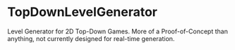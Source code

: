 # TopDownLevelGenerator
Level Generator for 2D Top-Down Games. More of a Proof-of-Concept than anything, not currently designed for real-time generation.
